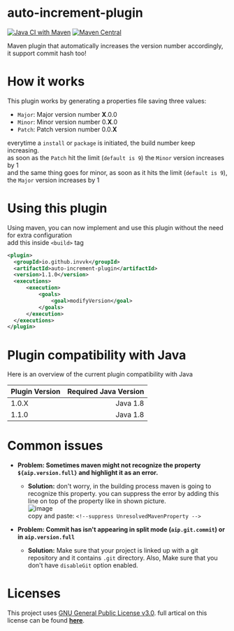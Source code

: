 # auto-increment-plugin
[![Java CI with Maven](https://github.com/Invvk/auto-increment-plugin/actions/workflows/maven.yml/badge.svg)](https://github.com/Invvk/auto-increment-plugin/actions/workflows/maven.yml) [![Maven Central](https://img.shields.io/maven-central/v/io.github.invvk/auto-increment-plugin.svg?label=Maven%20Central)](https://search.maven.org/search?q=g:%22io.github.invvk%22%20AND%20a:%22auto-increment-plugin%22)<br>

Maven plugin that automatically increases the version number accordingly, it support commit hash too!

# How it works
This plugin works by generating a properties file saving three values:
 - `Major`: Major version number **X**.0.0
 - `Minor`: Minor version number 0.**X**.0
 - `Patch`: Patch version number 0.0.**X**

everytime a `install` or `package` is initiated, the build number keep increasing.<br>
as soon as the `Patch` hit the limit (`default is 9`) the `Minor` version increases by 1<br>
and the same thing goes for minor, as soon as it hits the limit (`default is 9`), the `Major` version increases by 1

# Using this plugin
Using maven, you can now implement and use this plugin without the need for extra configuration<br>
add this inside `<build>` tag
```xml
<plugin>
  <groupId>io.github.invvk</groupId>
  <artifactId>auto-increment-plugin</artifactId>
  <version>1.1.0</version>
  <executions>
      <execution>
          <goals>
              <goal>modifyVersion</goal>
          </goals>
      </execution>
  </executions>
</plugin>
```
# Plugin compatibility with Java
Here is an overview of the current plugin compatibility with Java

| Plugin Version  | Required Java Version |
| --------------- | ---------------------:|
| 1.0.X           | Java 1.8              |
| 1.1.0           | Java 1.8              |

# Common issues
 - **Problem: Sometimes maven might not recognize the property `${aip.version.full}` and highlight it as an error.**
   - **Solution:** don't worry, in the building process maven is going to recognize this property. you can suppress the error by adding this line on top of the property like in shown picture.
<br>![image](https://i.ibb.co/vVB6vXG/Capture.png) <br>
 copy and paste: `<!--suppress UnresolvedMavenProperty -->`
 
 - **Problem: Commit has isn't appearing in split mode (`aip.git.commit`) or in `aip.version.full`**
   - **Solution:** Make sure that your project is linked up with a git repository and it contains `.git` directory. Also, Make sure that you don't have `disableGit` option enabled.
 # Licenses
 This project uses [GNU General Public License v3.0](https://github.com/Invvk/auto-increment-plugin/blob/main/LICENSE).
 full artical on this license can be found [**here**](https://www.gnu.org/licenses/gpl-3.0.html).
